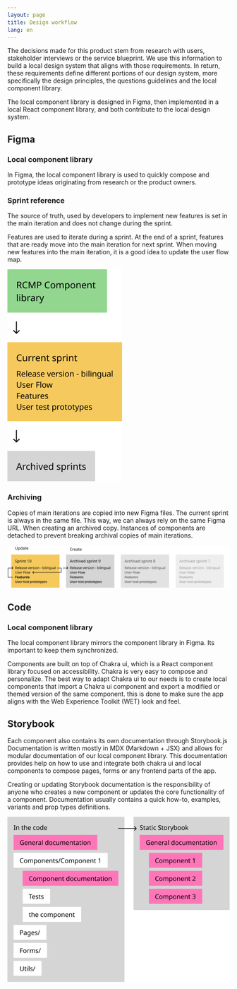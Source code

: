 ```yaml
---
layout: page
title: Design workflow
lang: en
---
```

The decisions made for this product stem from research with users, stakeholder interviews or the service blueprint. We use this information to build a local design system that aligns with those requirements. In return, these requirements define different portions of our design system, more specifically the design principles, the questions guidelines and the local component library.

The local component library is designed in Figma, then implemented in a local React component library, and both contribute to the local design system. 

## Figma

### Local component library

In Figma, the local component library is used to quickly compose and prototype ideas originating from research or the product owners.

### Sprint reference

The source of truth, used by developers to implement new features is set in the main iteration and does not change during the sprint. 

Features are used to iterate during a sprint. At the end of a sprint, features that are ready move into the main iteration for next sprint. When moving new features into the main iteration, it is a good idea to update the user flow map.

![Diagram showing RCMP component library file leads to the current sprint file. Current sprint file leads to archived sprint files.](/assets/img/figma-structure.png "Figma file structure schema")

### Archiving

Copies of main iterations are copied into new Figma files. The current sprint is always in the same file. This way, we can always rely on the same Figma URL. When creating an archived copy. Instances of components are detached to prevent breaking archival copies of main iterations. 

![Diagram showing the process to archive a sprint file.](/assets/img/sprint-to-sprint-process.png "Archiving main sprint file")

## Code

### Local component library

The local component library mirrors the component library in Figma. Its important to keep them synchronized. 

Components are built on top of Chakra ui, which is a React component library focused on accessibility. Chakra is very easy to compose and personalize. The best way to adapt Chakra ui to our needs is to create local components that import a Chakra ui component and export a modified or themed version of the same component. this is done to make sure the app aligns with the Web Experience Toolkit (WET) look and feel. 

## Storybook

Each component also contains its own documentation through Storybook.js Documentation is written mostly in MDX (Markdown + JSX) and allows for modular documentation of our local component library. This documentation provides help on how to use and integrate both chakra ui and local components to compose pages, forms or any frontend parts of the app.

Creating or updating Storybook documentation is the responsibility of anyone who creates a new component or updates the core functionality of a component. Documentation usually contains a quick how-to, examples, variants and prop types definitions.

![Diagram displaying how documentation is contained in a component, alongside tests and the component files. ](/assets/img/storybook-modular-documentation.png "Storybook modular documentation")